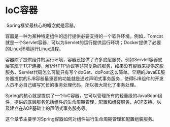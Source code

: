 # IoC容器

​	Spring框架最核心的概念就是容器。

​	容器是一种为某种特定组件的运行提供必要支持的一个软件环境。例如，Tomcat就是一个Servlet容器，可以为Servlet的运行提供运行环境；Docker提供了必要的Linux环境运行Linux进程。

​	容器除了提供组件的运行环境，容器还提供了许多底层服务。例如Servlet容器底层实现了TCP连接、解析HTTP协议等非常复杂的服务，如果没有容器来提供这些服务，Servlet代码怎么可能只有写个doGet、doPost这么简单。早期的JavaEE服务器提供的EJB容器最重要的功能就是通过声明式事务服务，使得EJB组件的开发人员不必自己编写冗长的事务处理代码，所以极大简化了事务处理。

​	Spring的核心就是提供了一个IoC容器，它可以管理所有的轻量级的JavaBean组件，提供的底层服务包括组件的生命周期管理、配置和组装服务、AOP支持、以及建立在AOP基础上的声明式事务服务等。

​	这个章节主要学习Spring容器如何对组件进行生命周期管理和配置组装服务。



